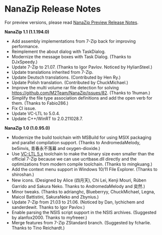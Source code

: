 ﻿# NanaZip Release Notes

For preview versions, please read 
[NanaZip Preview Release Notes](ReleaseNotesPreview.md).

**NanaZip 1.1 (1.1.194.0)**

- Add assembly implementations from 7-Zip back for improving performance.
- Reimplement the about dialog with TaskDialog.
- Modernize the message boxes with Task Dialog. (Thanks to DJxSpeedy.)
- Update 7-Zip to 21.07. (Thanks to Igor Pavlov. Noticed by HylianSteel.)
- Update translations inherited from 7-Zip.
- Update Deutsch translations. (Contributed by Hen Ry.)
- Update Polish translation. (Contributed by ChuckMichael.)
- Improve the multi volume rar file detection for solving 
  https://github.com/M2Team/NanaZip/issues/82. (Thanks to 1human.)
- Simplify the file type association definitions and add the open verb for 
  them. (Thanks to Fabio286.)
- Fix CI issue.
- Update VC-LTL to 5.0.4.
- Update C++/WinRT to 2.0.211028.7.

**NanaZip 1.0 (1.0.95.0)**

- Modernize the build toolchain with MSBuild for using MSIX packaging and 
  parallel compilation support. (Thanks to AndromedaMelody, be5invis, 
  青春永不落幕 and oxygen-dioxide.)
- Use [VC-LTL 5.x](https://github.com/Chuyu-Team/VC-LTL5) toolchain to make the
  binary size even smaller than the official 7-Zip because we can use 
  ucrtbase.dll directly and the optimizations from modern compile toolchain.
  (Thanks to mingkuang.)
- Add the context menu support in Windows 10/11 File Explorer. (Thanks to 
  shiroshan.)
- New icons. (Designed by Alice (四月天), Chi Lei, Kenji Mouri, Rúben Garrido 
  and Sakura Neko. Thanks to AndromedaMelody and 奕然.)
- Minor tweaks. (Thanks to adrianghc, Blueberryy, ChuckMichael, Legna, Maicol 
  Battistini, SakuraNeko and Zbynius.)
- Update 7-Zip from 21.03 to 21.06. (Noticed by Dan, lychichem and sanderdewit.
  Thanks to Igor Pavlov.)
- Enable parsing the NSIS script support in the NSIS archives. (Suggested by 
  alanfox2000. Thanks to myfreeer.)
- Merge features from 7-Zip ZStandard branch. (Suggested by fcharlie. Thanks to
  Tino Reichardt.)
